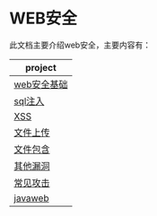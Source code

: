 # WEB安全

此文档主要介绍web安全，主要内容有：

|project|
|---| 
|[web安全基础](web安全基础.md)|
|[sql注入](sql注入.md)|
|[XSS](XSS.md)|
|[文件上传](文件上传.md)|
|[文件包含](M文件包含.md)|
|[其他漏洞](其他漏洞.md)|
|[常见攻击](常见攻击.md)|
|[javaweb](javaweb.md)|




